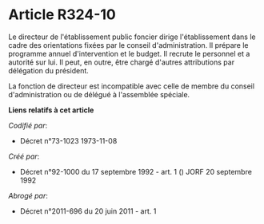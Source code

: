 # Article R324-10

Le directeur de l'établissement public foncier dirige l'établissement dans le cadre des orientations fixées par le conseil
d'administration. Il prépare le programme annuel d'intervention et le budget. Il recrute le personnel et a autorité sur lui.
Il peut, en outre, être chargé d'autres attributions par délégation du président.

La fonction de directeur est incompatible avec celle de membre du conseil d'administration ou de délégué à l'assemblée
spéciale.

**Liens relatifs à cet article**

_Codifié par_:

  - Décret n°73-1023 1973-11-08

_Créé par_:

  - Décret n°92-1000 du 17 septembre 1992 - art. 1 () JORF 20 septembre 1992

_Abrogé par_:

  - Décret n°2011-696 du 20 juin 2011 - art. 1
